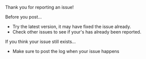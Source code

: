 Thank you for reporting an issue!

Before you post...
 * Try the latest version, it may have fixed the issue already.
 * Check other issues to see if your's has already been reported.
 
If you think your issue still exists...
 * Make sure to post the log when your issue happens